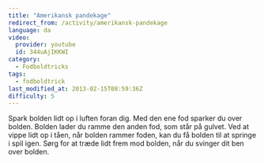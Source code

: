 ```yaml
---
title: "Amerikansk pandekage"
redirect_from: /activity/amerikansk-pandekage
language: da
video:
  provider: youtube
  id: 344uAjIKKWI
category:
  - Fodboldtricks
tags:
  - fodboldtrick
last_modified_at: 2013-02-15T08:59:36Z
difficulty: 5
---
```


Spark bolden lidt op i luften foran dig. Med den ene fod sparker du over bolden. Bolden lader du ramme den anden fod, som står på gulvet. Ved at vippe lidt op i tåen, når bolden rammer foden, kan du få bolden til at springe i spil igen. Sørg for at træde lidt frem mod bolden, når du svinger dit ben over bolden.

